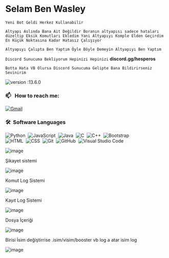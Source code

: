 # **Selam Ben Wasley**

`Yeni Bot Geldi Herkez Kullanabilir`

`Altyapı Aslında Bana Ait Değildir Boranın altyapısı sadece hataları düzeltip Eksik Komutları Ekledim Yani Altyapıyı Komple Elden Geçirdim En Küçük Noktasına Kadar Hatasız Çalışıyor`

`Altyapıyı Çalıpta Ben Yaptım Öyle Böyle Demeyin Altyapıyı Ben Yaptım`

`Discord Sunucuma Bekliyorum Hepinizi Hepinizi` **discord.gg/hesperos**

`Botta Hata VB Olursa Discord Sunucuma Gelipte Bana Bildirirseniz Sevinirim`

![version :13.6.0](https://img.shields.io/badge/version-13.6.0-informational) &nbsp;

### 📫 &nbsp; How to reach me:
<a href="https://discord.com/users/598974473374400512"><img alt="Gmail" src="https://img.shields.io/badge/Discord-2f3236?style=flat&logo=discord&logoColor=blue" /></a> &nbsp;

### 🛠 &nbsp;Software Languages
![Python](https://img.shields.io/badge/-Python-05122A?style=flat&logo=python)&nbsp;
![JavaScript](https://img.shields.io/badge/-JavaScript-05122A?style=flat&logo=javascript)&nbsp;
![Java](https://img.shields.io/badge/-Java-05122A?style=flat&logo=Java&logoColor=FFA518)&nbsp;
![C](https://img.shields.io/badge/-C-05122A?style=flat&logo=C&logoColor=A8B9CC)&nbsp;
![C++](https://img.shields.io/badge/-C++-05122A?style=flat&logo=C%2B%2B&logoColor=00599C)&nbsp;
![Bootstrap](https://img.shields.io/badge/-Bootstrap-05122A?style=flat&logo=bootstrap&logoColor=563D7C)\
![HTML](https://img.shields.io/badge/-HTML-05122A?style=flat&logo=HTML5)&nbsp;
![CSS](https://img.shields.io/badge/-CSS-05122A?style=flat&logo=CSS3&logoColor=1572B6)&nbsp;
![Git](https://img.shields.io/badge/-Git-05122A?style=flat&logo=git)&nbsp;
![GitHub](https://img.shields.io/badge/-GitHub-05122A?style=flat&logo=github)&nbsp;
![Visual Studio Code](https://img.shields.io/badge/-Visual%20Studio%20Code-05122A?style=flat&logo=visual-studio-code&logoColor=007ACC)&nbsp;


![image](https://user-images.githubusercontent.com/104096743/171727385-2342a4fa-7074-4bc3-9534-37686f5393f0.png)

Şikayet sistemi

![image](https://user-images.githubusercontent.com/104096743/171727486-9f6b2f75-d087-4f77-aed9-da93654702ee.png)

Komut Log Sistemi

![image](https://user-images.githubusercontent.com/104096743/171727628-ebb23672-d9ed-4af5-b877-cccece3f3b1d.png)

Kayıt Log Sistemi

![image](https://user-images.githubusercontent.com/104096743/171727709-a9d3e564-7b61-408e-bdc1-bd7e3fe954fd.png)

Dosya İçeriği

![image](https://user-images.githubusercontent.com/104096743/171727861-108f9509-39ed-4db5-b18e-f45870620571.png)

Birisi İsim değiştirrise .isim/visim/booster vb log a atar isim log

![image](https://user-images.githubusercontent.com/104096743/171728007-0ccc4ef1-4ce8-4eb7-a079-603cf3044ff4.png)



